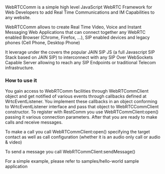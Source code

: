 WebRTCComm is a simple high level JavaScript WebRTC Framework for Web Developers to add Real Time Communications and IM Capabilities to any website.

WebRTCComm allows to create Real Time Video, Voice and Instant Messaging Web Applications that can connect together any WebRTC enabled Browser (Chrome, Firefox, ...), SIP enabled devices and legacy phones (Cell Phone, Desktop Phone)

It leverage under the covers the popular JAIN SIP JS (a full Javascript SIP Stack based on JAIN SIP) to interconnect with any SIP Over WebSockets Capable Server allowing to reach any SIP Endpoints or traditional Telecom infrastructure.


### How to use it

You gain access to WebRTComm facilities through WebRTCommClient object and get notified of various events through callbacks defined at WrtcEventListener. You implement these callbacks in an object conforming to WrtcEventListener interface and pass that object to WebRTCCommClient constructor. To register with RestComm you use WebRTCommClient:open() passing it various connection parameters. After that you are ready to make calls and receive messages.

To make a call you call WebRTCommClient:open() specifying the target contact as well as call configuration (whether it is an audio only call or audio & video)

To send a message you call WebRTCommClient:sendMessage()

For a simple example, please refer to samples/hello-world sample application
